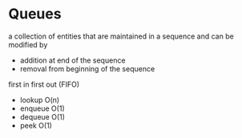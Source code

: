 # Queues

a collection of entities that are maintained in a sequence and can be modified by

- addition at end of the sequence
- removal from beginning of the sequence

first in first out (FIFO)

- lookup O(n)
- enqueue O(1)
- dequeue O(1)
- peek O(1)
